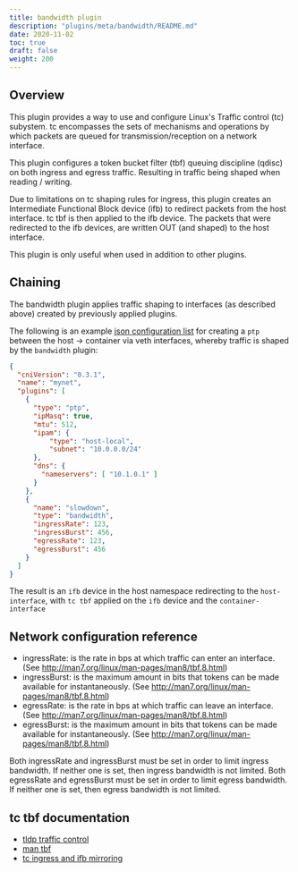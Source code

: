 ```yaml
---
title: bandwidth plugin
description: "plugins/meta/bandwidth/README.md"
date: 2020-11-02
toc: true
draft: false
weight: 200
---
```


## Overview

This plugin provides a way to use and configure Linux's Traffic control (tc) subystem. tc encompasses the sets of mechanisms and operations by which packets are queued for transmission/reception on a network interface.

This plugin configures a token bucket filter (tbf) queuing discipline (qdisc) on both ingress and egress traffic. Resulting in traffic being shaped when reading / writing.

Due to limitations on tc shaping rules for ingress, this plugin creates an Intermediate Functional Block device (ifb) to redirect packets from the host interface. tc tbf is then applied to the ifb device. The packets that were redirected to the ifb devices, are written OUT (and shaped) to the host interface.

This plugin is only useful when used in addition to other plugins.

## Chaining

The bandwidth plugin applies traffic shaping to interfaces (as described above) created by previously applied plugins.

The following is an example [json configuration list](https://github.com/containernetworking/cni/blob/master/SPEC.md#network-configuration-list-runtime-examples) for creating a `ptp` between the host -> container via veth interfaces, whereby traffic is shaped by the `bandwidth` plugin:

```json
{
  "cniVersion": "0.3.1",
  "name": "mynet",
  "plugins": [
    {
      "type": "ptp",
      "ipMasq": true,
      "mtu": 512,
      "ipam": {
          "type": "host-local",
          "subnet": "10.0.0.0/24"
      },
      "dns": {
        "nameservers": [ "10.1.0.1" ]
      }
    },
    {
      "name": "slowdown",
      "type": "bandwidth",
      "ingressRate": 123,
      "ingressBurst": 456,
      "egressRate": 123,
      "egressBurst": 456
    }
  ]
}
```

The result is an `ifb` device in the host namespace redirecting to the `host-interface`, with `tc tbf` applied on the `ifb` device and the `container-interface`

## Network configuration reference
* ingressRate: is the rate in bps at which traffic can enter an interface. (See http://man7.org/linux/man-pages/man8/tbf.8.html)
* ingressBurst: is the maximum amount in bits that tokens can be made available for instantaneously. (See http://man7.org/linux/man-pages/man8/tbf.8.html)
* egressRate: is the rate in bps at which traffic can leave an interface. (See http://man7.org/linux/man-pages/man8/tbf.8.html)
* egressBurst: is the maximum amount in bits that tokens can be made available for instantaneously. (See http://man7.org/linux/man-pages/man8/tbf.8.html)

Both ingressRate and ingressBurst must be set in order to limit ingress bandwidth. If neither one is set, then ingress bandwidth is not limited.
Both egressRate and egressBurst must be set in order to limit egress bandwidth. If neither one is set, then egress bandwidth is not limited.


## tc tbf documentation

- [tldp traffic control](http://tldp.org/HOWTO/Traffic-Control-HOWTO/components.html)
- [man tbf](http://man7.org/linux/man-pages/man8/tbf.8.html)
- [tc ingress and ifb mirroring](https://serverfault.com/questions/350023/tc-ingress-policing-and-ifb-mirroring)
